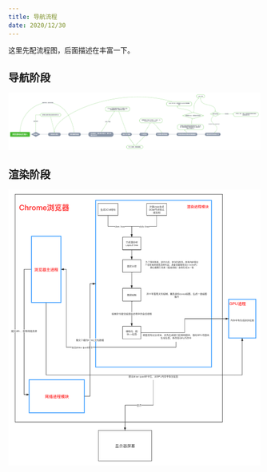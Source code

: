 ```yaml
---
title: 导航流程
date: 2020/12/30
---
```


这里先配流程图，后面描述在丰富一下。

## 导航阶段

![导航阶段](/images/browser_navigator.png)

## 渲染阶段

![渲染阶段](/images/browser_render.png)
